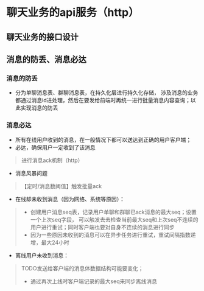 # 聊天业务的api服务（http）

## 聊天业务的接口设计

## 消息的防丢、消息必达
### 消息的防丢
- 分为单聊消息表、群聊消息表，在持久化层进行持久化存储，
涉及消息的业务都通过消息id进处理，然后在要发给前端时再统一进行批量消息内容查询；以此实现消息的防丢
### 消息必达
- 所有在线用户收到的消息，在一般情况下都可以送达到正确的用户客户端；
- 必达，确保用户一定收到了该消息
> 进行消息ack机制（http）
- 消息风暴问题
> 【定时/消息数阈值】触发批量ack
- 在线却未收到消息（因为网络、系统等原因）：
>* 创建用户消息seq表，记录用户单聊和群聊已ack消息的最大seq；设置一个上次seq字段，
可以触发去去检查当前最大seq和上次seq不连续的用户进行重试；同时客户端也要对自身不连续的消息进行同步
>* 因为一些原因未收到的消息可以在异步任务进行重试，重试间隔指数递增，最大24小时
- 离线用户未收到消息：
> TODO发送给客户端的消息体数据结构可能要变化；
>* 通过再次上线时客户端记录的最大seq来同步离线消息
